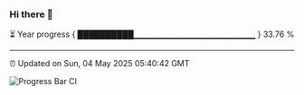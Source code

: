 ### Hi there 👋

⏳ Year progress { ██████████▁▁▁▁▁▁▁▁▁▁▁▁▁▁▁▁▁▁▁▁ } 33.76 %

---

⏰ Updated on Sun, 04 May 2025 05:40:42 GMT

![Progress Bar CI](https://github.com/IshwaranRudhara/GIT-ACTION/workflows/Progress%20Bar%20CI/badge.svg)
